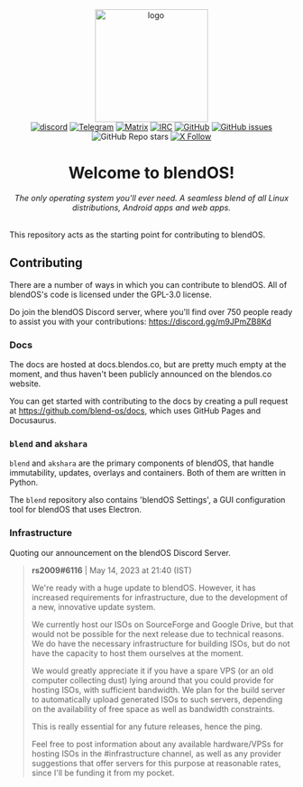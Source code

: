 <div align="center">
  <img src="https://user-images.githubusercontent.com/26926757/235855282-34d9a8f5-f92b-4ce3-855e-9e2e6551a3bf.png" alt="logo" width="200"/>
  <br>
  <a href="https://discord.gg/m9JPmZB8Kd" target="_blank" rel="noopener noreferrer"><img src="https://img.shields.io/discord/1068192254365282405?logo=discord&label=discord" alt="discord"/></a>
  <a href="https://t.me/blendos" target="_blank" rel="noopener noreferrer"><img alt="Telegram" src="https://img.shields.io/badge/telegram-chat-blue?logo=telegram"></a>
  <a href="https://matrix.to/#/#blendos:matrix.org" target="_blank" rel="noopener noreferrer"><img alt="Matrix" src="https://img.shields.io/badge/matrix-chat-%230dbd8b?logo=element"></a>
  <a href="https://web.libera.chat/#blendos" rel="noopener"><img alt="IRC" src="https://img.shields.io/badge/libera.chat-%23blendos-%23ff55dd?logo=liberadotchat"></a>
  <a href="https://github.com/blend-os/blendOS/blob/main/LICENSE"><img alt="GitHub" src="https://img.shields.io/github/license/blend-os/BlendOS"></a>
  <a href="https://github.com/blend-os/blendOS/issues?q=is%3Aissue+is%3Aopen+sort%3Aupdated-desc"><img alt="GitHub issues" src="https://img.shields.io/github/issues/blend-os/blendos"></a>
  <img alt="GitHub Repo stars" src="https://img.shields.io/github/stars/blend-os/blendos">
  <a href="https://twitter.com/blend_os" target="_blank" rel="noopener noreferrer"><img alt="X Follow" src="https://img.shields.io/badge/follow-%40blend__os-%231d9bf0?logo=x"></a>
  </br>


  <h1>Welcome to blendOS!</h1>
  <i>The only operating system you'll ever need. A seamless blend of all Linux distributions, Android apps and web apps.</i>
</div>

<br>

This repository acts as the starting point for contributing to blendOS.

## Contributing

There are a number of ways in which you can contribute to blendOS. All of blendOS's code is licensed under the GPL-3.0 license.

Do join the blendOS Discord server, where you'll find over 750 people ready to assist you with your contributions: https://discord.gg/m9JPmZB8Kd

### Docs

The docs are hosted at docs.blendos.co, but are pretty much empty at the moment, and thus haven't been publicly announced on the blendos.co website.

You can get started with contributing to the docs by creating a pull request at https://github.com/blend-os/docs, which uses GitHub Pages and Docusaurus.

### `blend` and `akshara`

`blend` and `akshara` are the primary components of blendOS, that handle immutability, updates, overlays and containers. Both of them are written in Python.

The `blend` repository also contains 'blendOS Settings', a GUI configuration tool for blendOS that uses Electron.

### Infrastructure

Quoting our announcement on the blendOS Discord Server.

> **rs2009#6116** | May 14, 2023 at 21:40 (IST)
>
> We're ready with a huge update to blendOS. However, it has increased requirements for infrastructure, due to the development of a new, innovative update system.
>
> We currently host our ISOs on SourceForge and Google Drive, but that would not be possible for the next release due to technical reasons. We do have the necessary infrastructure for building ISOs, but do not have the capacity to host them ourselves at the moment.
>
> We would greatly appreciate it if you have a spare VPS (or an old computer collecting dust) lying around that you could provide for hosting ISOs, with sufficient bandwidth. We plan for the build server to automatically upload generated ISOs to such servers, depending on the availability of free space as well as bandwidth constraints.
>
> This is really essential for any future releases, hence the ping.
>
> Feel free to post information about any available hardware/VPSs for hosting ISOs in the ⁠#infrastructure channel, as well as any provider suggestions that offer servers for this purpose at reasonable rates, since I'll be funding it from my pocket.


<!-- libera-verify-15208970 -->
